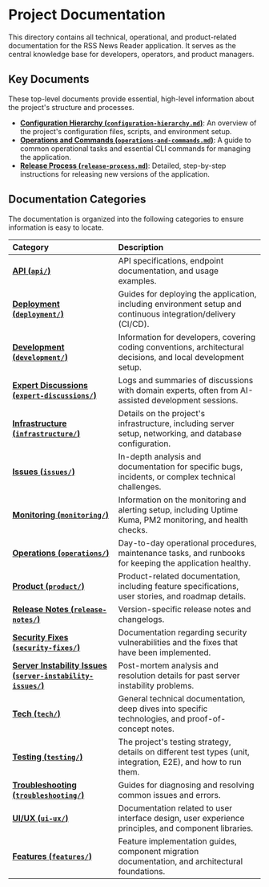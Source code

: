 # Project Documentation

This directory contains all technical, operational, and product-related documentation for the RSS News Reader application. It serves as the central knowledge base for developers, operators, and product managers.

## Key Documents

These top-level documents provide essential, high-level information about the project's structure and processes.

- [**Configuration Hierarchy (`configuration-hierarchy.md`)**](./configuration-hierarchy.md): An overview of the project's configuration files, scripts, and environment setup.
- [**Operations and Commands (`operations-and-commands.md`)**](./operations-and-commands.md): A guide to common operational tasks and essential CLI commands for managing the application.
- [**Release Process (`release-process.md`)**](./release-process.md): Detailed, step-by-step instructions for releasing new versions of the application.

## Documentation Categories

The documentation is organized into the following categories to ensure information is easy to locate.

| Category                                                                                     | Description                                                                                                    |
| :------------------------------------------------------------------------------------------- | :------------------------------------------------------------------------------------------------------------- |
| [**API (`api/`)**](./api/)                                                                   | API specifications, endpoint documentation, and usage examples.                                                |
| [**Deployment (`deployment/`)**](./deployment/)                                              | Guides for deploying the application, including environment setup and continuous integration/delivery (CI/CD). |
| [**Development (`development/`)**](./development/)                                           | Information for developers, covering coding conventions, architectural decisions, and local development setup. |
| [**Expert Discussions (`expert-discussions/`)**](./expert-discussions/)                      | Logs and summaries of discussions with domain experts, often from AI-assisted development sessions.            |
| [**Infrastructure (`infrastructure/`)**](./infrastructure/)                                  | Details on the project's infrastructure, including server setup, networking, and database configuration.       |
| [**Issues (`issues/`)**](./issues/)                                                          | In-depth analysis and documentation for specific bugs, incidents, or complex technical challenges.             |
| [**Monitoring (`monitoring/`)**](./monitoring/)                                              | Information on the monitoring and alerting setup, including Uptime Kuma, PM2 monitoring, and health checks.    |
| [**Operations (`operations/`)**](./operations/)                                              | Day-to-day operational procedures, maintenance tasks, and runbooks for keeping the application healthy.        |
| [**Product (`product/`)**](./product/)                                                       | Product-related documentation, including feature specifications, user stories, and roadmap details.            |
| [**Release Notes (`release-notes/`)**](./release-notes/)                                     | Version-specific release notes and changelogs.                                                                 |
| [**Security Fixes (`security-fixes/`)**](./security-fixes/)                                  | Documentation regarding security vulnerabilities and the fixes that have been implemented.                     |
| [**Server Instability Issues (`server-instability-issues/`)**](./server-instability-issues/) | Post-mortem analysis and resolution details for past server instability problems.                              |
| [**Tech (`tech/`)**](./tech/)                                                                | General technical documentation, deep dives into specific technologies, and proof-of-concept notes.            |
| [**Testing (`testing/`)**](./testing/)                                                       | The project's testing strategy, details on different test types (unit, integration, E2E), and how to run them. |
| [**Troubleshooting (`troubleshooting/`)**](./troubleshooting/)                               | Guides for diagnosing and resolving common issues and errors.                                                  |
| [**UI/UX (`ui-ux/`)**](./ui-ux/)                                                             | Documentation related to user interface design, user experience principles, and component libraries.           |
| [**Features (`features/`)**](./features/)                                                    | Feature implementation guides, component migration documentation, and architectural foundations.               |

